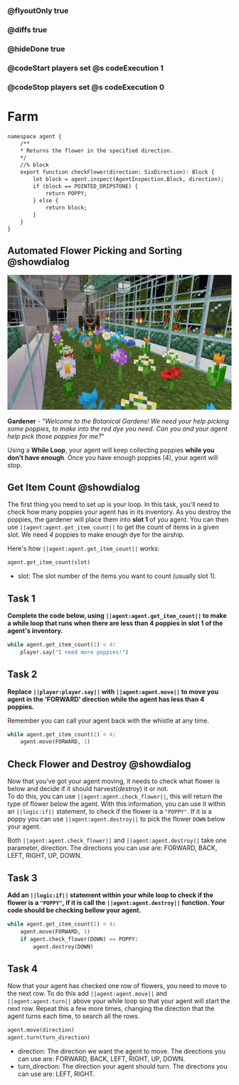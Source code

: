 ### @flyoutOnly true
### @diffs true
### @hideDone true
### @codeStart players set @s codeExecution 1
### @codeStop players set @s codeExecution 0


# Farm
```customts
namespace agent {
    /**
    * Returns the flower in the specified direction.
    */
    //% block
    export function checkFlower(direction: SixDirection): Block {
        let block = agent.inspect(AgentInspection.Block, direction);
        if (block == POINTED_DRIPSTONE) {
            return POPPY;
        } else {
            return block;
        }
    }
}
```


## Automated Flower Picking and Sorting @showdialog
![Cover image](https://raw.githubusercontent.com/CausewayDigital/Minecraft-EE-MakeCode/refs/heads/master/tutorials/python-islands/island-4/farm/cover.jpg)

**Gardener** - "*Welcome to the Botanical Gardens! We need your help picking some poppies, to make into the red dye you need. Can you and your agent help pick those poppies for me?*"   

Using a **While Loop**, your agent will keep collecting poppies **while you don't have enough**. Once you have enough poppies (4), your agent will stop.   

## Get Item Count @showdialog
The first thing you need to set up is your loop. In this task, you'll need to check how many poppies your agent has in its inventory. As you destroy the poppies, the gardener will place them into **slot 1** of you agent. You can then use `||agent:agent.get_item_count||` to get the count of items in a given slot. We need *4* poppies to make enough dye for the airship.

Here's how `||agent:agent.get_item_count||` works:
```python
agent.get_item_count(slot)
```
- slot: The slot number of the items you want to count (usually slot 1).

## Task 1
**Complete the code below, using `||agent:agent.get_item_count||` to make a while loop that runs when there are less than 4 poppies in slot 1 of the agent's inventory.**

```python
while agent.get_item_count(1) < 4:
    player.say("I need more poppies!")
```

## Task 2

**Replace `||player:player.say||` with `||agent:agent.move||` to move you agent in the 'FORWARD' direction while the agent has less than 4 poppies.**

Remember you can call your agent back with the whistle at any time.

```python
while agent.get_item_count(1) < 4:
    agent.move(FORWARD, 1)
```

## Check Flower and Destroy @showdialog
Now that you've got your agent moving, it needs to check what flower is below and decide if it should harvest(*destroy*) it or not.    
To do this, you can use `||agent:agent.check_flower||`, this will return the type of flower below the agent. With this information, you can use it within an `||logic:if||` statement, to check if the flower is a `"POPPY"`. If it is a poppy you can use `||agent:agent.destroy||` to pick the flower `DOWN` below your agent.

Both `||agent:agent.check_flower||` and `||agent:agent.destroy||` take one parameter, direction. The directions you can use are: FORWARD, BACK, LEFT, RIGHT, UP, DOWN.
## Task 3
**Add an `||logic:if||` statement within your while loop to check if the flower is a `"POPPY"`, if it is call the `||agent:agent.destroy||` function. Your code should be checking bellow your agent.**

```python
while agent.get_item_count(1) < 4:
    agent.move(FORWARD, 1)
    if agent.check_flower(DOWN) == POPPY:
        agent.destroy(DOWN)
```

## Task 4
Now that your agent has checked one row of flowers, you need to move to the next row. To do this add `||agent:agent.move||` and `||agent:agent.turn||` above your while loop so that your agent will start the next row.
Repeat this a few more times, changing the direction that the agent turns each time, to search all the rows.

```python
agent.move(direction)
agent.turn(turn_direction)
```
- direction: The direction we want the agent to move. The directions you can use are: FORWARD, BACK, LEFT, RIGHT, UP, DOWN.
- turn_direction: The direction your agent should turn. The directions you can use are: LEFT, RIGHT.
